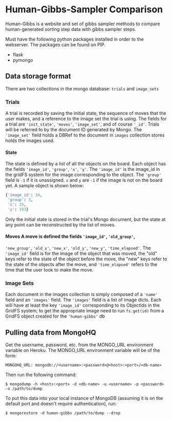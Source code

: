 # Human-Gibbs-Sampler Comparison

Human-Gibbs is a website and set of gibbs sampler methods to compare
human-generated sorting step data with gibbs sampler steps.

Must have the following python packages installed in order to the webserver. The
packages can be found on PIP.
* flask
* pymongo

## Data storage format
There are two collections in the mongo database: `trials` and `image_sets`

### Trials

A trial is recorded by saving the initial state, the sequence of moves that the
user makes, and a reference to the image set the trial is using. The fields for
a trial are `'init_state'`, `'moves'`, `'image_set'`, and of course `'_id'`.
Trials will be referred to by the document ID generated by Mongo.
The `'image_set'` field holds a DBRef to the document in `images`
collection stores holds the images used.

#### State 

The state is defined by a list of all the objects on the board. Each object has
the fields `'image_id'`, `'group'`, `'x'`, `'y'`. The `'image_id'` is the
image_id in the gridFS system for the image corresponding to the object. The `'group'`
field is `-1` if it is unassigned. `x` and `y` are `-1` if the image is not
on the board yet. A sample object is shown below:

```python
{'image_id': 34,
 'group': 3,
 'x': 25,
 'y': 193}
```

Only the initial state is stored in the trial's Mongo document, but the state at
any point can be reconstructed by the list of moves.

#### Moves A move is defined the fields `'image_id'`, `'old_group'`,
`'new_group'`, `'old_x'`, `'new_x'`, `'old_y'`, `'new_y'`, `'time_elapsed'`. The
`'image_id'` field is for the image of the object that was moved, the "old" keys
refer to the state of the object before the move, the "new" keys refer to the
state of the objects after the move, and `'time_elapsed'` refers to the time
that the user took to make the move.

### Image Sets
Each document in the images collection is simply composed of a `'name'` field
and an `'images'` field. The `'images'` field is a list of image dicts.  Each
will have at least the key `'image_id'` corresponding to its ObjectIds in
the GridFS system; to get the appropriate image need to run `fs.get(id)` from
a GridFS object created for the `'human-gibbs'` db

## Pulling data from MongoHQ
Get the username, password, etc. from the MONGO\_URL environment variable on
Heroku.  The MONGO\_URL environment variable will be of the form:

```
MONGOHQ_URL: mongodb://<username>:<password>@<host>:<port>/<db-name>
```

Then run the following command:

```
$ mongodump -h <host>:<port> -d <db-name> -u <username> -p <password> -o /path/to/dump
```

To put this data into your local instance of MongoDB (assuming it is on the
default port and doesn't require authentication), run:

```
$ mongorestore -d human-gibbs /path/to/dump --drop
```
